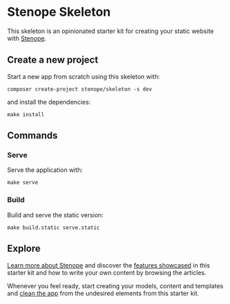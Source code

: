 # Stenope Skeleton

This skeleton is an opinionated starter kit for creating your static website
with [Stenope](https://stenopephp.github.io/Stenope/).

## Create a new project

Start a new app from scratch using this skeleton with:

```shell
composer create-project stenope/skeleton -s dev
```

and install the dependencies:

```shell
make install
```

## Commands

### Serve

Serve the application with:

```shell
make serve
```

### Build

Build and serve the static version:

```shell
make build.static serve.static
```

## Explore

[Learn more about Stenope](../articles/what-is-stenope.md) and discover the [features showcased](../articles/guide.md) 
in this starter kit and how to write your own content by browsing the articles.

Whenever you feel ready, start creating your models, content and templates and [clean the app](../articles/clean.md) 
from the undesired elements from this starter kit.

